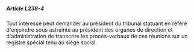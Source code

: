 ##### Article L238-4

Tout intéressé peut demander au président du tribunal statuant en référé d'enjoindre sous astreinte au président des organes de direction et d'administration de transcrire les procès-verbaux de ces réunions sur un registre spécial tenu au siège social.

